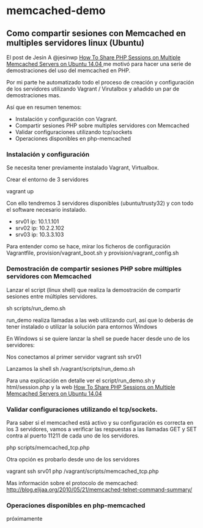 # memcached-demo

## Como compartir sesiones con Memcached en multiples servidores linux (Ubuntu)

El post de  Jesin A @jesinwp  [How To Share PHP Sessions on Multiple Memcached Servers on Ubuntu 14.04 ](https://www.digitalocean.com/community/tutorials/how-to-share-php-sessions-on-multiple-memcached-servers-on-ubuntu-14-04) me motivó para hacer una serie de demostraciones del uso del memcached en PHP. 

Por mi parte he automatizado todo el proceso de creación y configuración de los servidores utilizando Vagrant / Virutalbox y añadido un par de demostraciones mas.


Así que en resumen tenemos:
* Instalación y configuración con Vagrant.
* Compartir sesiones PHP sobre multiples servidores con Memcached
* Validar configuraciones utilizando tcp/sockets
* Operaciones disponibles en php-memcached

### Instalación y configuración

Se necesita tener previamente instalado Vagrant,  Virtualbox.

Crear el entorno de 3 servidores 

  vagrant up

Con ello tendremos 3 servidores disponibles (ubuntu/trusty32) y con todo el software necesario instalado.

* srv01 ip: 10.1.1.101
* srv02 ip: 10.2.2.102
* srv03 ip: 10.3.3.103

Para entender como se hace, mirar los ficheros de configuración Vagrantfile, provision/vagrant_boot.sh y provision/vagrant_config.sh


### Demostración de compartir sesiones PHP sobre múltiples servidores con Memcached

Lanzar el script (linux shell) que realiza la demostración de compartir sesiones entre múltiples servidores.

  sh scripts/run_demo.sh

run_demo realiza llamadas a las web utilizando curl, así que lo deberás de tener instalado o utilizar la solución para entornos Windows

En Windows si se quiere lanzar la shell se puede hacer desde uno de los servidores:

Nos conectamos al primer servidor
  vagrant ssh srv01  
  
Lanzamos la shell
  sh /vagrant/scripts/run_demo.sh
  
Para una explicación en detalle ver el script/run_demo.sh y html/session.php y la web  [How To Share PHP Sessions on Multiple Memcached Servers on Ubuntu 14.04 ](https://www.digitalocean.com/community/tutorials/how-to-share-php-sessions-on-multiple-memcached-servers-on-ubuntu-14-04)
  
### Validar configuraciones utilizando el tcp/sockets. 

Para saber si el memcached está activo y su configuración es correcta en los 3 servidores, vamos a  verificar las respuestas a las llamadas GET y SET contra al puerto 11211 de cada uno de los servidores.

   php scripts/memcached_tcp.php
   
Otra opción es probarlo desde uno de los servidores
   
   vagrant ssh srv01
   php /vagrant/scripts/memcached_tcp.php
   
   Mas información sobre el protocolo de memcached: http://blog.elijaa.org/2010/05/21/memcached-telnet-command-summary/
   
### Operaciones disponibles en php-memcached

próximamente
